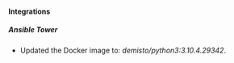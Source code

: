 #### Integrations
##### Ansible Tower
- Updated the Docker image to: *demisto/python3:3.10.4.29342*.
